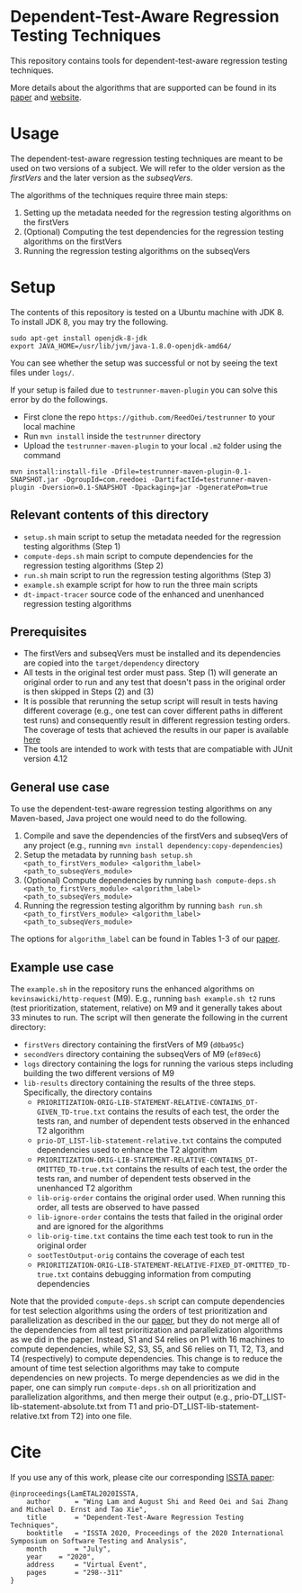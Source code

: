 # Dependent-Test-Aware Regression Testing Techniques
This repository contains tools for dependent-test-aware regression testing techniques.

More details about the algorithms that are supported can be found in its [paper](http://mir.cs.illinois.edu/winglam/publications/2020/LamETAL20ISSTA.pdf) and [website](https://sites.google.com/view/test-dependence-impact).

# Usage
The dependent-test-aware regression testing techniques are meant to be used on two versions of a subject. We will refer to the older version as the *firstVers* and the later version as the *subseqVers*.

The algorithms of the techniques require three main steps:
1. Setting up the metadata needed for the regression testing algorithms on the firstVers
2. (Optional) Computing the test dependencies for the regression testing algorithms on the firstVers
3. Running the regression testing algorithms on the subseqVers

# Setup
The contents of this repository is tested on a Ubuntu machine with JDK 8. To install JDK 8, you may try the following.
```
sudo apt-get install openjdk-8-jdk
export JAVA_HOME=/usr/lib/jvm/java-1.8.0-openjdk-amd64/
```

You can see whether the setup was successful or not by seeing the text files under `logs/`.

If your setup is failed due to `testrunner-maven-plugin` you can solve this error by do the followings.
- First clone the repo ```https://github.com/ReedOei/testrunner``` to your local machine
- Run ```mvn install``` inside the ```testrunner``` directory
- Upload the `testrunner-maven-plugin` to your local `.m2` folder using the command
```
mvn install:install-file -Dfile=testrunner-maven-plugin-0.1-SNAPSHOT.jar -DgroupId=com.reedoei -DartifactId=testrunner-maven-plugin -Dversion=0.1-SNAPSHOT -Dpackaging=jar -DgeneratePom=true 
```
## Relevant contents of this directory
- ```setup.sh``` main script to setup the metadata needed for the regression testing algorithms (Step 1)
- ```compute-deps.sh``` main script to compute dependencies for the regression testing algorithms (Step 2)
- ```run.sh``` main script to run the regression testing algorithms (Step 3)
- ```example.sh``` example script for how to run the three main scripts
- ```dt-impact-tracer``` source code of the enhanced and unenhanced regression testing algorithms

<!-- - ```setup``` scripts to setup the metadata needed for the regression testing algorithms -->
<!-- - ```compute-deps``` scripts to compute dependencies for the regression testing algorithms -->
<!-- - ```run``` scripts to run the regression testing algorithms -->
<!-- - ```shared``` contains scripts shared between the three steps -->

## Prerequisites
- The firstVers and subseqVers must be installed and its dependencies are copied into the ```target/dependency``` directory
- All tests in the original test order must pass. Step (1) will generate an original order to run and any test that doesn't pass in the original order is then skipped in Steps (2) and (3)
- It is possible that rerunning the setup script will result in tests having different coverage (e.g., one test can cover different paths in different test runs) and consequently result in different regression testing orders. The coverage of tests that achieved the results in our paper is available [here](https://drive.google.com/drive/folders/1bIfDT1Dvs0r-LTU1yBNKnwGyIMMScOhv)
- The tools are intended to work with tests that are compatiable with JUnit version 4.12

## General use case
To use the dependent-test-aware regression testing algorithms on any Maven-based, Java project one would need to do the following.
1. Compile and save the dependencies of the firstVers and subseqVers of any project (e.g., running ```mvn install dependency:copy-dependencies```)
2. Setup the metadata by running ```bash setup.sh <path_to_firstVers_module> <algorithm_label> <path_to_subseqVers_module>```
3. (Optional) Compute dependencies by running ```bash compute-deps.sh <path_to_firstVers_module> <algorithm_label> <path_to_subseqVers_module>```
4. Running the regression testing algorithm by running ```bash run.sh <path_to_firstVers_module> <algorithm_label> <path_to_subseqVers_module>```

The options for ```algorithm_label``` can be found in Tables 1-3 of our [paper](http://mir.cs.illinois.edu/winglam/publications/2020/LamETAL20ISSTA.pdf).

## Example use case
The ```example.sh``` in the repository runs the enhanced algorithms on ```kevinsawicki/http-request``` (M9). E.g., running ```bash example.sh t2``` runs (test prioritization, statement, relative) on M9 and it generally takes about 33 minutes to run. The script will then generate the following in the current directory:
- ```firstVers``` directory containing the firstVers of M9 (```d0ba95c```)
- ```secondVers``` directory containing the subseqVers of M9 (```ef89ec6```)
- ```logs``` directory containing the logs for running the various steps including building the two different versions of M9
- ```lib-results``` directory containing the results of the three steps. Specifically, the directory contains
  - ```PRIORITIZATION-ORIG-LIB-STATEMENT-RELATIVE-CONTAINS_DT-GIVEN_TD-true.txt``` contains the results of each test, the order the tests ran, and number of dependent tests observed in the enhanced T2 algorithm
  - ```prio-DT_LIST-lib-statement-relative.txt``` contains the computed dependencies used to enhance the T2 algorithm
  - ```PRIORITIZATION-ORIG-LIB-STATEMENT-RELATIVE-CONTAINS_DT-OMITTED_TD-true.txt``` contains the results of each test, the order the tests ran, and number of dependent tests observed in the unenhanced T2 algorithm
  - ```lib-orig-order``` contains the original order used. When running this order, all tests are observed to have passed
  - ```lib-ignore-order``` contains the tests that failed in the original order and are ignored for the algorithms
  - ```lib-orig-time.txt``` contains the time each test took to run in the original order
  - ```sootTestOutput-orig``` contains the coverage of each test
  - ```PRIORITIZATION-ORIG-LIB-STATEMENT-RELATIVE-FIXED_DT-OMITTED_TD-true.txt``` contains debugging information from computing dependencies

Note that the provided ```compute-deps.sh``` script can compute dependencies for test selection algorithms using the orders of test prioritization and parallelization as described in the our [paper](http://mir.cs.illinois.edu/winglam/publications/2020/LamETAL20ISSTA.pdf), but they do not merge all of the dependencies from all test prioritization and parallelization algorithms as we did in the paper. Instead, S1 and S4 relies on P1 with 16 machines to compute dependencies, while S2, S3, S5, and S6 relies on T1, T2, T3, and T4 (respectively) to compute dependencies. This change is to reduce the amount of time test selection algorithms may take to compute dependencies on new projects. To merge dependencies as we did in the paper, one can simply run ```compute-deps.sh``` on all prioritization and parallelization algorithms, and then merge their output (e.g., prio-DT_LIST-lib-statement-absolute.txt from T1 and prio-DT_LIST-lib-statement-relative.txt from T2) into one file.

# Cite
If you use any of this work, please cite our corresponding [ISSTA paper](http://mir.cs.illinois.edu/winglam/publications/2020/LamETAL20ISSTA.pdf):
```
@inproceedings{LamETAL2020ISSTA,
    author      = "Wing Lam and August Shi and Reed Oei and Sai Zhang and Michael D. Ernst and Tao Xie",
    title       = "Dependent-Test-Aware Regression Testing Techniques",
    booktitle   = "ISSTA 2020, Proceedings of the 2020 International Symposium on Software Testing and Analysis",
    month       = "July",
    year 	= "2020",
    address 	= "Virtual Event",
    pages       = "298--311"
}
```

